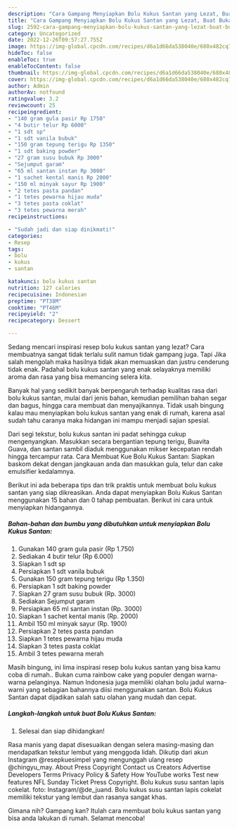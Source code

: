 ```yaml
---
description: "Cara Gampang Menyiapkan Bolu Kukus Santan yang Lezat, Buat Buka Puasa Sempurna"
title: "Cara Gampang Menyiapkan Bolu Kukus Santan yang Lezat, Buat Buka Puasa Sempurna"
slug: 2592-cara-gampang-menyiapkan-bolu-kukus-santan-yang-lezat-buat-buka-puasa-sempurna
category: Uncategorized
date: 2022-12-26T09:57:27.755Z
image: https://img-global.cpcdn.com/recipes/d6a1d66da538040e/680x482cq70/bolu-kukus-santan-foto-resep-utama.jpg
hideToc: false
enableToc: true
enableTocContent: false
thumbnail: https://img-global.cpcdn.com/recipes/d6a1d66da538040e/680x482cq70/bolu-kukus-santan-foto-resep-utama.jpg
cover: https://img-global.cpcdn.com/recipes/d6a1d66da538040e/680x482cq70/bolu-kukus-santan-foto-resep-utama.jpg
author: Admin
authorAv: notfound
ratingvalue: 3.2
reviewcount: 25
recipeingredient:
- "140 gram gula pasir Rp 1750"
- "4 butir telur Rp 6000"
- "1 sdt sp"
- "1 sdt vanila bubuk"
- "150 gram tepung terigu Rp 1350"
- "1 sdt baking powder"
- "27 gram susu bubuk Rp 3000"
- "Sejumput garam"
- "65 ml santan instan Rp 3000"
- "1 sachet kental manis Rp 2000"
- "150 ml minyak sayur Rp 1900"
- "2 tetes pasta pandan"
- "1 tetes pewarna hijau muda"
- "3 tetes pasta coklat"
- "3 tetes pewarna merah"
recipeinstructions:

- "Sudah jadi dan siap dinikmati!"
categories:
- Resep
tags:
- bolu
- kukus
- santan

katakunci: bolu kukus santan 
nutrition: 127 calories
recipecuisine: Indonesian
preptime: "PT38M"
cooktime: "PT46M"
recipeyield: "2"
recipecategory: Dessert

---
```



Sedang mencari inspirasi resep bolu kukus santan yang lezat? Cara membuatnya sangat tidak terlalu sulit namun tidak gampang juga. Tapi Jika salah mengolah maka hasilnya tidak akan memuaskan dan justru cenderung tidak enak. Padahal bolu kukus santan yang enak selayaknya memiliki aroma dan rasa yang bisa memancing selera kita.


Banyak hal yang sedikit banyak berpengaruh terhadap kualitas rasa dari bolu kukus santan, mulai dari jenis bahan, kemudian pemilihan bahan segar dan bagus, hingga cara membuat dan menyajikannya. Tidak usah bingung kalau mau menyiapkan bolu kukus santan yang enak di rumah, karena asal sudah tahu caranya maka hidangan ini mampu menjadi sajian spesial.

Dari segi tekstur, bolu kukus santan ini padat sehingga cukup mengenyangkan. Masukkan secara bergantian tepung terigu, Buavita Guava, dan santan sambil diaduk menggunakan mikser kecepatan rendah hingga tercampur rata. Cara Membuat Kue Bolu Kukus Santan: Siapkan baskom dekat dengan jangkauan anda dan masukkan gula, telur dan cake emulsifier kedalamnya.


Berikut ini ada beberapa tips dan trik praktis untuk membuat bolu kukus santan yang siap dikreasikan. Anda dapat menyiapkan Bolu Kukus Santan menggunakan 15 bahan dan 0 tahap pembuatan. Berikut ini cara untuk menyiapkan hidangannya.

<!--inarticleads1-->

##### Bahan-bahan dan bumbu yang dibutuhkan untuk menyiapkan Bolu Kukus Santan:

1. Gunakan 140 gram gula pasir (Rp 1.750)
1. Sediakan 4 butir telur (Rp 6.000)
1. Siapkan 1 sdt sp
1. Persiapkan 1 sdt vanila bubuk
1. Gunakan 150 gram tepung terigu (Rp 1.350)
1. Persiapkan 1 sdt baking powder
1. Siapkan 27 gram susu bubuk (Rp. 3000)
1. Sediakan Sejumput garam
1. Persiapkan 65 ml santan instan (Rp. 3000)
1. Siapkan 1 sachet kental manis (Rp. 2000)
1. Ambil 150 ml minyak sayur (Rp. 1900)
1. Persiapkan 2 tetes pasta pandan
1. Siapkan 1 tetes pewarna hijau muda
1. Siapkan 3 tetes pasta coklat
1. Ambil 3 tetes pewarna merah


Masih bingung, ini lima inspirasi resep bolu kukus santan yang bisa kamu coba di rumah.. Bukan cuma rainbow cake yang populer dengan warna-warna pelanginya. Namun Indonesia juga memiliki olahan bolu jadul warna-warni yang sebagian bahannya diisi menggunakan santan. Bolu Kukus Santan dapat dijadikan salah satu olahan yang mudah dan cepat. 

<!--inarticleads2-->

##### Langkah-langkah untuk buat Bolu Kukus Santan:


1. Selesai dan siap dihidangkan!

Rasa manis yang dapat disesuaikan dengan selera masing-masing dan mendapatkan tekstur lembut yang menggoda lidah. Dikutip dari akun Instagram @resepkuesimpel yang mengunggah ulang resep @chingyu_may. About Press Copyright Contact us Creators Advertise Developers Terms Privacy Policy &amp; Safety How YouTube works Test new features NFL Sunday Ticket Press Copyright. Bolu kukus susu santan lapis cokelat. foto: Instagram/@de_juand. Bolu kukus susu santan lapis cokelat memiliki tekstur yang lembut dan rasanya sangat khas. 

Gimana nih? Gampang kan? Itulah cara membuat bolu kukus santan yang bisa anda lakukan di rumah. Selamat mencoba!
